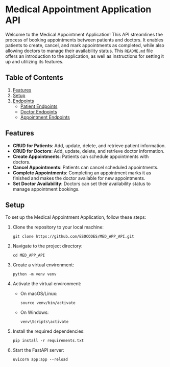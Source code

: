 # Medical Appointment Application API

Welcome to the Medical Appointment Application! This API streamlines the process of booking appointments between patients and doctors. It enables patients to create, cancel, and mark appointments as completed, while also allowing doctors to manage their availability status. This `README.md` file offers an introduction to the application, as well as instructions for setting it up and utilizing its features.

## Table of Contents

1. [Features](#features)
2. [Setup](#setup)
3. [Endpoints](#endpoints)
    - [Patient Endpoints](#patient-endpoints)
    - [Doctor Endpoints](#doctor-endpoints)
    - [Appointment Endpoints](#appointment-endpoints)

## Features

- **CRUD for Patients**: Add, update, delete, and retrieve patient information.
- **CRUD for Doctors**: Add, update, delete, and retrieve doctor information.
- **Create Appointments**: Patients can schedule appointments with doctors.
- **Cancel Appointments**: Patients can cancel scheduled appointments.
- **Complete Appointments**: Completing an appointment marks it as finished and makes the doctor available for new appointments.
- **Set Doctor Availability**: Doctors can set their availability status to manage appointment bookings.

## Setup

To set up the Medical Appointment Application, follow these steps:

1. Clone the repository to your local machine:

    ```shell
    git clone https://github.com/ESOCODES/MED_APP_API.git
    ```

2. Navigate to the project directory:

    ```shell
    cd MED_APP_API
    ```

3. Create a virtual environment:

    ```shell
    python -m venv venv
    ```

4. Activate the virtual environment:

    - On macOS/Linux:

        ```shell
        source venv/bin/activate
        ```

    - On Windows:

        ```shell
        venv\Scripts\activate
        ```

5. Install the required dependencies:

    ```shell
    pip install -r requirements.txt
    ```

6. Start the FastAPI server:

    ```shell
    uvicorn app:app --reload
    ```


